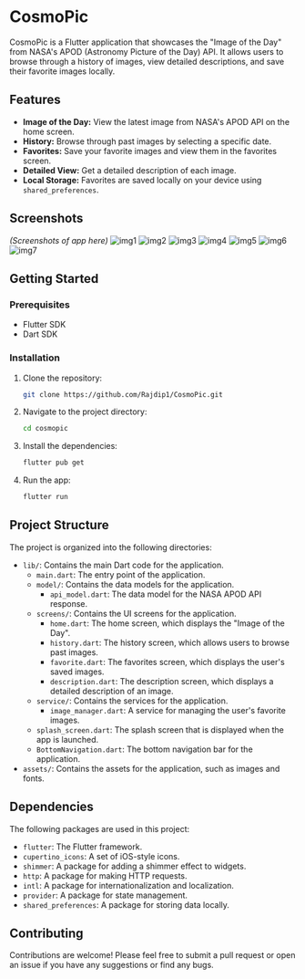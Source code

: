 # CosmoPic

CosmoPic is a Flutter application that showcases the "Image of the Day" from NASA's APOD (Astronomy Picture of the Day) API. It allows users to browse through a history of images, view detailed descriptions, and save their favorite images locally.

## Features

*   **Image of the Day:** View the latest image from NASA's APOD API on the home screen.
*   **History:** Browse through past images by selecting a specific date.
*   **Favorites:** Save your favorite images and view them in the favorites screen.
*   **Detailed View:** Get a detailed description of each image.
*   **Local Storage:** Favorites are saved locally on your device using `shared_preferences`.

## Screenshots

*(Screenshots of app here)*
![img1](https://github.com/user-attachments/assets/b4422c80-4177-40bc-9ab6-e8a7ad865896)
![img2](https://github.com/user-attachments/assets/749b9cc3-61f2-4457-9b4b-3c349f4fd3a0)
![img3](https://github.com/user-attachments/assets/7c33ed11-48ed-4023-b521-1b111b7db61d)
![img4](https://github.com/user-attachments/assets/619a9252-35a6-40ba-a62f-17f3b67cfa6d)
![img5](https://github.com/user-attachments/assets/7fb0358d-53a4-4c09-9cae-02c3c6ed0a19)
![img6](https://github.com/user-attachments/assets/8e89e15d-8df8-4901-8d4a-118f53ba1dd9)
![img7](https://github.com/user-attachments/assets/55956fe6-c94e-4f34-b551-926a17010c42)


## Getting Started

### Prerequisites

*   Flutter SDK
*   Dart SDK

### Installation

1.  Clone the repository:
    ```bash
    git clone https://github.com/Rajdip1/CosmoPic.git
    ```
2.  Navigate to the project directory:
    ```bash
    cd cosmopic
    ```
3.  Install the dependencies:
    ```bash
    flutter pub get
    ```
4.  Run the app:
    ```bash
    flutter run
    ```

## Project Structure

The project is organized into the following directories:

*   `lib/`: Contains the main Dart code for the application.
    *   `main.dart`: The entry point of the application.
    *   `model/`: Contains the data models for the application.
        *   `api_model.dart`: The data model for the NASA APOD API response.
    *   `screens/`: Contains the UI screens for the application.
        *   `home.dart`: The home screen, which displays the "Image of the Day".
        *   `history.dart`: The history screen, which allows users to browse past images.
        *   `favorite.dart`: The favorites screen, which displays the user's saved images.
        *   `description.dart`: The description screen, which displays a detailed description of an image.
    *   `service/`: Contains the services for the application.
        *   `image_manager.dart`: A service for managing the user's favorite images.
    *   `splash_screen.dart`: The splash screen that is displayed when the app is launched.
    *   `BottomNavigation.dart`: The bottom navigation bar for the application.
*   `assets/`: Contains the assets for the application, such as images and fonts.

## Dependencies

The following packages are used in this project:

*   `flutter`: The Flutter framework.
*   `cupertino_icons`: A set of iOS-style icons.
*   `shimmer`: A package for adding a shimmer effect to widgets.
*   `http`: A package for making HTTP requests.
*   `intl`: A package for internationalization and localization.
*   `provider`: A package for state management.
*   `shared_preferences`: A package for storing data locally.

## Contributing

Contributions are welcome! Please feel free to submit a pull request or open an issue if you have any suggestions or find any bugs.

